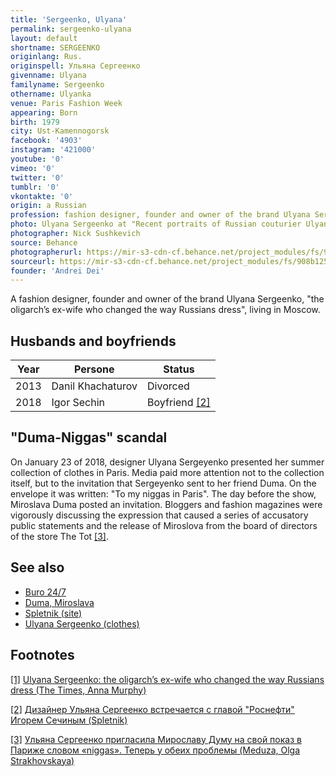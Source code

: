```yaml
---
title: 'Sergeenko, Ulyana'
permalink: sergeenko-ulyana
layout: default
shortname: SERGEENKO
originlang: Rus.
originspell: Ульяна Сергеенко
givenname: Ulyana
familyname: Sergeenko
othername: Ulyanka
venue: Paris Fashion Week
appearing: Born
birth: 1979
city: Ust-Kamennogorsk
facebook: '4903'
instagram: '421000'
youtube: '0'
vimeo: '0'
twitter: '0'
tumblr: '0'
vkontakte: '0'
origin: a Russian
profession: fashion designer, founder and owner of the brand Ulyana Sergeenko
photo: Ulyana Sergeenko at "Recent portraits of Russian couturier Ulyana Sergeenko" by  Nick Sushkevich Studio
photographer: Nick Sushkevich
source: Behance
photographerurl: https://mir-s3-cdn-cf.behance.net/project_modules/fs/908b1256271565.59a74e16318d4.jpg
sourceurl: https://mir-s3-cdn-cf.behance.net/project_modules/fs/908b1256271565.59a74e16318d4.jpg
founder: 'Andrei Dei'
---
```

A fashion designer, founder and owner of the brand Ulyana Sergeenko, "the oligarch’s ex-wife who changed the way Russians dress", living in Moscow.

## Husbands and boyfriends

|Year|Persone|Status
|----|-----|---|
|2013|Danil Khachaturov|Divorced|
|2018|Igor Sechin|Boyfriend <span id="a2">[\[2\]](#f2)</span>|

## "Duma-Niggas" scandal

On January 23 of 2018, designer Ulyana Sergeyenko presented her summer collection of clothes in Paris. Media paid more attention not to the collection itself, but to the invitation that Sergeyenko sent to her friend Duma. On the envelope it was written: "To my niggas in Paris". The day before the show, Miroslava Duma posted an invitation. Bloggers and fashion magazines were vigorously discussing the expression that caused a series of accusatory public statements and the release of Miroslova from the board of directors of the store The Tot <span id="a3">[\[3\]](#f3)</span>.

## See also

+ [Buro 24/7](buro-24-7)
+ [Duma, Miroslava](duma-miroslava)
+ [Spletnik (site)](spletnik-site)
+ [Ulyana Sergeenko (clothes)](ulyana-sergeenko-clothes)


## Footnotes

[[1]](#a1) <span id="f1"></span> [Ulyana Sergeenko: the oligarch’s ex-wife who changed the way Russians dress (The Times, Anna Murphy)](https://www.thetimes.co.uk/article/ulyana-sergeenko-the-oligarchs-ex-wife-who-changed-the-way-russians-dress-zdndcqzml)

[[2]](#a2) <span id="f2"></span> [Дизайнер Ульяна Сергеенко встречается с главой "Роснефти" Игорем Сечиным (Spletnik)](http://www.spletnik.ru/buzz/love/80727-ulyana-sergeenko-vstrechaetsya-s-igorem-sechinym.html)

[[3]](#a3) <span id="f3"></span> [Ульяна Сергеенко пригласила Мирославу Думу на свой показ в Париже словом «niggas». Теперь у обеих проблемы (Meduza, Olga Strakhovskaya)](https://meduza.io/feature/2018/01/24/ulyana-sergeenko-priglasila-miroslavu-dumu-na-svoy-pokaz-v-parizhe-slovom-niggas-teper-u-obeih-problemy)
